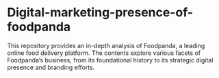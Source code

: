 # Digital-marketing-presence-of-foodpanda
This repository provides an in-depth analysis of Foodpanda, a leading online food delivery platform. The contents explore various facets of Foodpanda’s business, from its foundational history to its strategic digital presence and branding efforts. 
